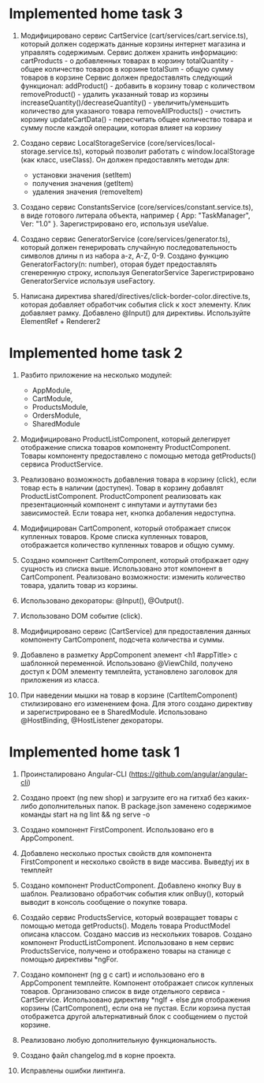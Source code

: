 # Implemented home task 3
1. Модифицировано сервис CartService (cart/services/cart.service.ts), который должен содержать данные корзины интернет магазина и управлять содержимым.
    Сервис должен хранить информацию: 
        cartProducts - о добавленных товарах в корзину
        totalQuantity - общее количество товаров в корзине
        totalSum - общую сумму товаров в корзине
    Сервис должен предоставлять следующий функционал:
        addProduct() - добавить в корзину товар с количеством
        removeProduct() - удалить указанный товар из корзины
        increaseQuantity()/decreaseQuantity() - увеличить/уменьшить количество для указаного товара
        removeAllProducts() - очистить корзину
        updateCartData() - пересчитать общее количество товара и сумму после каждой операции, которая влияет на корзину
2. Создано сервис LocalStorageService (core/services/local-storage.service.ts), который позволит работать 
   с window.localStorage (как класс, useClass). 
   Он должен предоставлять методы для:
    - установки значения (setItem)
    - получения значения (getItem)
    - удаления значения (removeItem)

4. Создано сервис ConstantsService (core/services/constant.service.ts), в виде готового литерала объекта,
   например { App: "TaskManager", Ver: "1.0" }. Зарегистрировано его, используя useValue.

5. Создано сервис GeneratorService (core/services/generator.ts), который должен генерировать случайную последовательность символов длины n 
   из набора a-z, A-Z, 0-9. Создано функцию GeneratorFactory(n: number), оторая будет предоставлять сгенеренную строку, используя GeneratorService
   Зарегистрировано GeneratorService используя useFactory. 

8. Написана директива shared/directives/click-border-color.directive.ts, которая добавляет обработчик события click к хост элементу. 
   Клик добавляет рамку. 
   Добавлено @Input() для директивы. Используйте ElementRef + Renderer2


# Implemented home task 2
1. Разбито приложение на несколько модулей:
    - AppModule, 
    - CartModule, 
    - ProductsModule, 
    - OrdersModule, 
    - SharedModule
    
2. Модифицировано ProductListComponent, который делегирует отображение списка товаров
   компоненту ProductComponent. Товары компоненту предоставлено с помощью метода getProducts() сервиса ProductService.

3. Реализовано возможность добавления товара в корзину (click), если товар есть в наличии (доступен). 
   Товар в корзину добавлят ProductListComponent. 
   ProductComponent реализовать как презентационный компонент с инпутами и аутпутами без зависимостей.
   Если товара нет, кнопка добаления недоступна.

4. Модифицирован CartComponent, который отображает список купленных товаров. 
   Кроме списка купленных товаров, отображается количество купленных товаров и общую сумму.

5. Создано компонент СartItemComponent, который отображает одну сущность из списка выше. 
   Использовано этот компонент в CartComponent. 
   Реализовано возможности: изменить количество товара, удалить товар из корзины.

6. Использовано декораторы: @Input(), @Output().

9. Использовано DOM событие (click).

10. Модифицировано сервис (CartService) для предоставления данных компоненту CartComponent, 
   подсчета количества и суммы.

11. Добавлено в разметку AppComponent элемент <h1 #appTitle></h1> с шаблонной переменной.
    Использовано @ViewChild, получено доступ к DOM элементу темплейта, 
    установлено заголовок для приложения из класса.

12. При наведении мышки на товар в корзине (CartItemComponent) стилизировано его изменением фона. 
    Для этого создано директиву и зарегистрировано ее в SharedModule.
    Использовано @HostBinding, @HostListener декораторы.

# Implemented home task 1

1. Проинсталировано Angular-CLI (https://github.com/angular/angular-cli) 
  
2. Создано проект (ng new shop) и загрузите его на гитхаб без каких-либо дополнительных папок.
   В package.json заменено содержимое команды start на ng lint && ng serve -o

3. Создано компонент FirstComponent. Использовано его в AppComponent.

4. Добавлено несколько простых свойств для компонента FirstComponent и несколько свойств в виде массива. Выведtyj их в темплейт

5. Создано компонент ProductComponent. Добавлено кнопку Buy в шаблон. Реализовано обработчик события клик onBuy(), 
   который выводит в консоль сообщение о покупке товара.

6. Создайо сервис ProductsService, который возвращает товары с помощью метода getProducts(). 
   Модель товара ProductModel описана классом. 
   Создано массив из нескольких товаров. 
   Создано компонент ProductListComponent. Использовано в нем сервис ProductsService, получено и отображено товары на станице 
   c помощью директивы *ngFor.

7. Создано компонент (ng g c cart) и использовано его в AppComponent темплейте. Компонент отображает список купленых товаров. 
   Организовано список в виде отдельного сервиса - CartService.  Использовано директиву *ngIf + else для отображения корзины (CartComponent), если она не пустая.
   Если корзина пустая отображетса другой альтернативный блок с сообщением о пустой корзине.

8. Реализовано любую дополнительную функциональность.

9. Создано файл changelog.md в корне проекта.

10. Исправлены ошибки линтинга.
